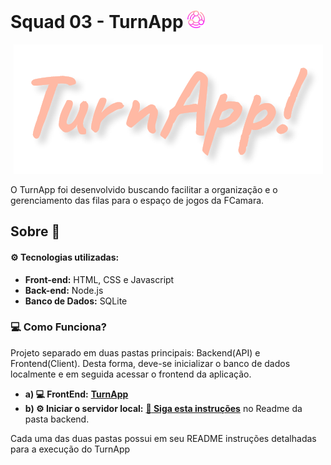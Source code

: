 # Squad 03 - TurnApp <img src="frontend/img/logo.svg" width="28"/>
<p align="center">
  <img src="frontend/img/TurnApp3x.png" />
</p>
O TurnApp foi desenvolvido buscando facilitar a organização e o gerenciamento das filas para o espaço de jogos da FCamara.

## Sobre :book: 

#### :gear: Tecnologias utilizadas:
- **Front-end:** HTML, CSS e Javascript
- **Back-end:** Node.js
- **Banco de Dados:** SQLite

### :computer: Como Funciona?
Projeto separado em duas pastas principais: Backend(API) e Frontend(Client). Desta forma, deve-se inicializar o banco de dados localmente e em seguida acessar o frontend da aplicação. 
- **a) :computer: FrontEnd:** **<a href="https://turnapp.vercel.app">TurnApp</a>**
- **b) :gear: Iniciar o servidor local:** **<a href="https://github.com/leovdn/squad3-fifo/tree/master/backend"> :file_folder: Siga esta instruções</a>** no Readme da pasta backend.


Cada uma das duas pastas possui em seu README instruções detalhadas para a execução do TurnApp

